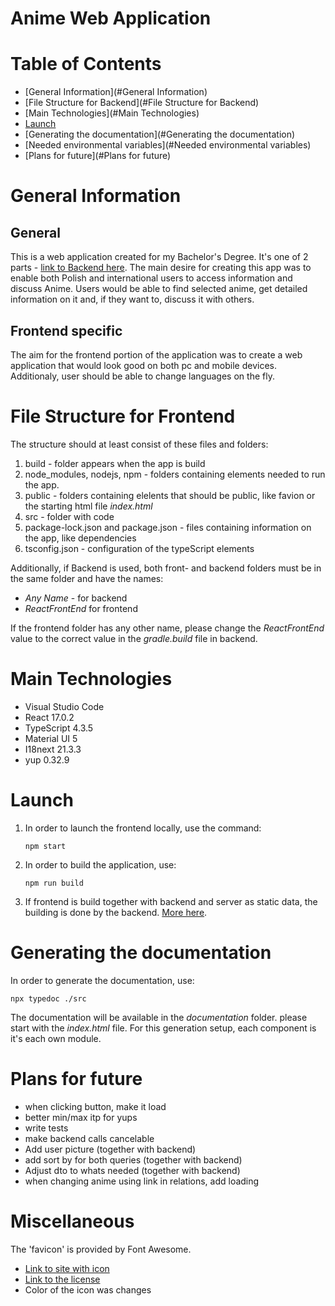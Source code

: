 # Anime Web Application

# Table of Contents

- [General Information](#General Information)
- [File Structure for Backend](#File Structure for Backend)
- [Main Technologies](#Main Technologies)
- [Launch](#Launch)
- [Generating the documentation](#Generating the documentation)
- [Needed environmental variables](#Needed environmental variables)
- [Plans for future](#Plans for future)

# General Information
## General

This is a web application created for my Bachelor's Degree. It's one of 2 parts - [link to Backend here](https://github.com/TheSausages/Anime_Web_Application-Backend "Backend").
The main desire for creating this app was to enable both Polish and international users to access information and discuss Anime.
Users would be able to find selected anime, get detailed information on it and, if they want to, discuss it with others. 

## Frontend specific

The aim for the frontend portion of the application was to create a web application that would look good on both pc and mobile devices. Additionaly, user should be able to change languages on the fly.

# File Structure for Frontend

The structure should at least consist of these files and folders:
1) build - folder appears when the app is build
2) node_modules, nodejs, npm - folders containing elements needed to run the app.
3) public - folders containing elelents that should be public, like favion or the starting html file *index.html*
4) src - folder with code
5) package-lock.json and package.json - files containing information on the app, like dependencies
6) tsconfig.json - configuration of the typeScript elements

Additionally, if Backend is used, both front- and backend folders must be in the same folder and have the names:
- *Any Name* - for backend
- *ReactFrontEnd* for frontend

If the frontend folder has any other name, please change the *ReactFrontEnd* value to the correct value in the *gradle.build* file in backend.

# Main Technologies

- Visual Studio Code
- React 17.0.2
- TypeScript 4.3.5
- Material UI 5
- I18next 21.3.3
- yup 0.32.9

# Launch

1) In order to launch the frontend locally, use the command:
    ```shell
    npm start
    ```

2) In order to build the application, use:
    ```shell
    npm run build
    ```

3) If frontend is build together with backend and server as static data, the building is done by the backend. [More here](https://github.com/TheSausages/Anime_Web_Application-Backend#Launch).

# Generating the documentation

In order to generate the documentation, use:
```shell
npx typedoc ./src
```

The documentation will be available in the *documentation* folder. please start with the *index.html* file.
For this generation setup, each component is it's each own module.

# Plans for future

- when clicking button, make it load
- better min/max itp for yups
- write tests
- make backend calls cancelable
- Add user picture (together with backend)
- add sort by for both queries (together with backend)
- Adjust dto to whats needed (together with backend)
- when changing anime using link in relations, add loading

# Miscellaneous

The 'favicon' is provided by Font Awesome.

* [Link to site with icon](https://fontawesome.com/v5.15/icons/phoenix-framework)
* [Link to the license](https://fontawesome.com/license)
* Color of the icon was changes